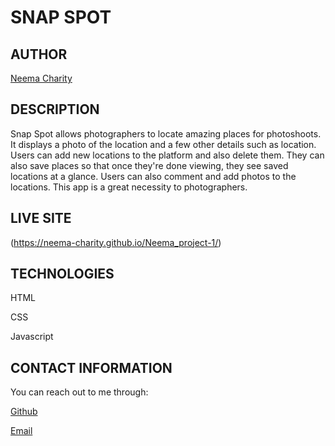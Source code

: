 # SNAP SPOT

## AUTHOR
[Neema Charity](https://github.com/Neema-Charity)

## DESCRIPTION
 Snap Spot allows photographers to locate amazing places for photoshoots. It displays a photo of the location and a few other details such as location. Users can add new locations to the platform and also delete them. They can also save places so that once they're done viewing, they see saved locations at a glance. Users can also comment and add photos to the locations. This app is a great necessity to photographers.

## LIVE SITE
(https://neema-charity.github.io/Neema_project-1/)

## TECHNOLOGIES
HTML

CSS

Javascript


## CONTACT INFORMATION
 You can reach out to me through:

 [Github](github.com/Neema-Charity)
 
 [Email](mailto:ncharityyy@gmail.com)